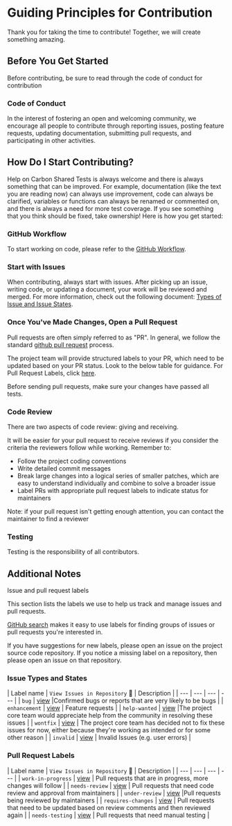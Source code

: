 
# Guiding Principles for Contribution

Thank you for taking the time to contribute! Together, we will create something amazing.

## Before You Get Started

Before contributing, be sure to read through the code of conduct for contribution

### Code of Conduct

In the interest of fostering an open and welcoming community, we encourage all people to contribute through reporting issues, posting feature requests, updating documentation, submitting pull requests, and participating in other activities.

## How Do I Start Contributing?

Help on Carbon Shared Tests is always welcome and there is always something that can be improved. For example, documentation (like the text you are reading now) can always use improvement, code can always be clarified, variables or functions can always be renamed or commented on, and there is always a need for more test coverage. If you see something that you think should be fixed, take ownership! Here is how you get started:

### GitHub Workflow

To start working on code, please refer to the [GitHub Workflow](https://guides.github.com/activities/forking/).

### Start with Issues

When contributing, always start with issues. After picking up an issue, writing code, or updating a document, your work will be reviewed and merged. For more information, check out the following document: [Types of Issue and Issue States](#type-of-issue-and-issue-state).

### Once You've Made Changes, Open a Pull Request

Pull requests are often simply referred to as "PR". In general, we follow the standard [github pull request](https://help.github.com/en/articles/about-pull-requests) process.

The project team will provide structured labels to your PR, which need to be updated based on your PR status. Look to the below table for guidance. For Pull Request Labels, click [here](#Pull-request-labels).

Before sending pull requests, make sure your changes have passed all tests.

### Code Review

There are two aspects of code review: giving and receiving.

It will be easier for your pull request to receive reviews if you consider the criteria the reviewers follow while working. Remember to:

* Follow the project coding conventions
* Write detailed commit messages
* Break large changes into a logical series of smaller patches, which are easy to understand individually and combine to solve a broader issue
* Label PRs with appropriate pull request labels to indicate status for maintainers

Note: if your pull request isn't getting enough attention, you can contact the maintainer to find a reviewer

### Testing

Testing is the responsibility of all contributors.

## Additional Notes

Issue and pull request labels

This section lists the labels we use to help us track and manage issues and pull requests.

[GitHub search](https://help.github.com/en/articles/searching-issues-and-pull-requests) makes it easy to use labels for finding groups of issues or pull requests you're interested in.

If you have suggestions for new labels, please open an issue on the project source code repository. If you notice a missing label on a repository, then please open an issue on that repository.

### Issue Types and States

| Label name | `View Issues in Repository` :mag_right: | Description |
| --- | --- | --- | --- |
| `bug` | [view][search-repo-label-bug] |Confirmed bugs or reports that are very likely to be bugs |
| `enhancement` | [view][search-repo-label-feature] | Feature requests |
| `help-wanted` | [view][search-repo-label-help-wanted] |The project core team would appreciate help from the community in resolving these issues |
| `wontfix` | [view][search-repo-label-wontfix] | The project core team has decided not to fix these issues for now, either because they're working as intended or for some other reason |
| `invalid` | [view][search-repo-label-invalid] | Invalid Issues (e.g. user errors) |

[search-repo-label-feature]: https://github.com/search?q=is%3Aopen+is%3Aissue+repo%3Acarbon-design-system%2Fcarbon-shared-tests+label%3Aenhancement
[search-repo-label-bug]: https://github.com/search?q=is%3Aopen+is%3Aissue+repo%3Acarbon-design-system%2Fcarbon-shared-tests+label%3Abug
[search-repo-label-help-wanted]: https://github.com/search?q=is%3Aopen+is%3Aissue+repo%3Awatson-health-transformation%2Finnersource-guidance+label%3Ahelp-wanted
[search-repo-label-wontfix]: https://github.com/search?q=is%3Aopen+is%3Aissue+repo%3Acarbon-design-system%2Fcarbon-shared-tests+label%3Awontfix
[search-repo-label-invalid]: https://github.com/search?q=is%3Aopen+is%3Aissue+repo%3Acarbon-design-system%2Fcarbon-shared-tests+label%3Ainvalid

### Pull Request Labels

| Label name | `View Issues in Repository` :mag_right: | Description |
| --- | --- | --- | --- |
| `work-in-progress` | [view][search-repo-label-progress] | Pull requests that are in progress, more changes will follow |
| `needs-review` | [view][search-repo-label-need-review] | Pull requests that need code review and approval from maintainers |
| `under-review` | [view][search-repo-label-under-review] |Pull requests being reviewed by maintainers |
| `requires-changes` | [view][search-repo-label-changes] | Pull requests that need to be updated based on review comments and then reviewed again |
| `needs-testing` | [view][search-repo-label-testing] | Pull requests that need manual testing |

[search-repo-label-progress]: https://github.com/search?q=is%3Aopen+is%3Aissue+repo%3Acarbon-design-system%2Fcarbon-shared-tests+label%3Awork-in-progress
[search-repo-label-need-review]: https://github.com/search?q=is%3Aopen+is%3Aissue+repo%3Acarbon-design-system%2Fcarbon-shared-tests+label%3Aneeds-review
[search-repo-label-under-review]: https://github.com/search?q=is%3Aopen+is%3Aissue+repo%3Acarbon-design-system%2Fcarbon-shared-tests+label%3Aunder-review
[search-repo-label-changes]: https://github.com/search?q=is%3Aopen+is%3Aissue+repo%3Awatson-health-transformation%2Finnersource-guidance+label%3Arequires-changes
[search-repo-label-testing]: https://github.com/search?q=is%3Aopen+is%3Aissue+repo%3Acarbon-design-system%2Fcarbon-shared-tests+label%3Aneeds-testing
